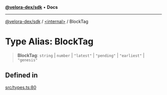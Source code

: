 [**@velora-dex/sdk**](../../README.md) • **Docs**

***

[@velora-dex/sdk](../../globals.md) / [\<internal\>](../README.md) / BlockTag

# Type Alias: BlockTag

> **BlockTag**: `string` \| `number` \| `"latest"` \| `"pending"` \| `"earliest"` \| `"genesis"`

## Defined in

[src/types.ts:80](https://github.com/VeloraDEX/sdk/blob/feat/extend_delta_orders_filtering/src/types.ts#L80)
